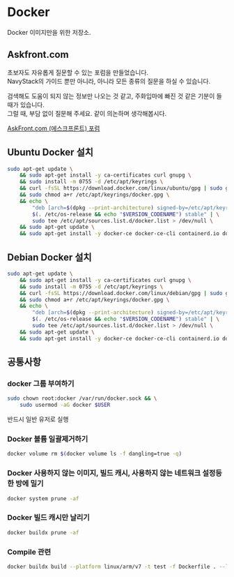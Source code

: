 # Docker
Docker 이미지만을 위한 저장소.

## Askfront.com
초보자도 자유롭게 질문할 수 있는 포럼을 만들었습니다. <br />
NavyStack의 가이드 뿐만 아니라, 아니라 모든 종류의 질문을 하실 수 있습니다.

검색해도 도움이 되지 않는 정보만 나오는 것 같고, 주화입마에 빠진 것 같은 기분이 들 때가 있습니다.<br />
그럴 때, 부담 없이 질문해 주세요. 같이 의논하며 생각해봅시다.

[AskFront.com (에스크프론트) 포럼](https://askfront.com/?github)

##  Ubuntu Docker 설치
```bash
sudo apt-get update \
    && sudo apt-get install -y ca-certificates curl gnupg \
    && sudo install -m 0755 -d /etc/apt/keyrings \
    && curl -fsSL https://download.docker.com/linux/ubuntu/gpg | sudo gpg --dearmor -o /etc/apt/keyrings/docker.gpg \
    && sudo chmod a+r /etc/apt/keyrings/docker.gpg \
    && echo \
        "deb [arch=$(dpkg --print-architecture) signed-by=/etc/apt/keyrings/docker.gpg] https://download.docker.com/linux/ubuntu \
        $(. /etc/os-release && echo "$VERSION_CODENAME") stable" | \
        sudo tee /etc/apt/sources.list.d/docker.list > /dev/null \
    && sudo apt-get update \
    && sudo apt-get install -y docker-ce docker-ce-cli containerd.io docker-buildx-plugin docker-compose-plugin
```

##  Debian Docker 설치
```bash
sudo apt-get update \
    && sudo apt-get install -y ca-certificates curl gnupg \
    && sudo install -m 0755 -d /etc/apt/keyrings \
    && curl -fsSL https://download.docker.com/linux/debian/gpg | sudo gpg --dearmor -o /etc/apt/keyrings/docker.gpg \
    && sudo chmod a+r /etc/apt/keyrings/docker.gpg \
    && echo \
        "deb [arch=$(dpkg --print-architecture) signed-by=/etc/apt/keyrings/docker.gpg] https://download.docker.com/linux/debian \
        $(. /etc/os-release && echo "$VERSION_CODENAME") stable" | \
        sudo tee /etc/apt/sources.list.d/docker.list > /dev/null \
    && sudo apt-get update \
    && sudo apt-get install -y docker-ce docker-ce-cli containerd.io docker-buildx-plugin docker-compose-plugin
```

## 공통사항

### docker 그룹 부여하기
```bash
sudo chown root:docker /var/run/docker.sock && \
    sudo usermod -aG docker $USER
```
반드시 일반 유저로 실행

### Docker 볼륨 일괄제거하기
```bash
docker volume rm $(docker volume ls -f dangling=true -q)
```
### Docker 사용하지 않는 이미지, 빌드 캐시, 사용하지 않는 네트워크 설정등 한 방에 밀기
```bash
docker system prune -af
```
### Docker 빌드 캐시만 날리기
```bash
docker buildx prune -af
```
### Compile 관련
```bash
docker buildx build --platform linux/arm/v7 -t test -f Dockerfile . --load --progress=plain 2>&1 | grep "Run-time dependency"
```
